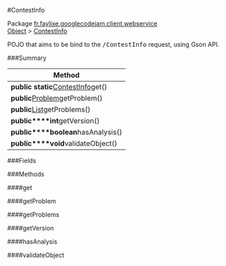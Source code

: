 #ContestInfo

Package [fr.faylixe.googlecodejam.client.webservice](nullfr/faylixe/googlecodejam/client/webservice)<br>
[Object]() > [ContestInfo]()

<p>POJO that aims to be bind to the <tt>/ContestInfo</tt>
 request, using Gson API.</p>

###Summary


| Method |
| --- |
| **public static**[ContestInfo]()get() |
| **public**[Problem]()getProblem() |
| **public**[List]()getProblems() |
| **public****int**getVersion() |
| **public****boolean**hasAnalysis() |
| **public****void**validateObject() |

###Fields


###Methods

####get


####getProblem


####getProblems


####getVersion


####hasAnalysis


####validateObject


